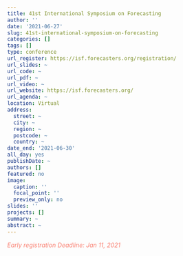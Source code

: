 ```yaml
---
title: 41st International Symposium on Forecasting
author: ''
date: '2021-06-27'
slug: 41st-international-symposium-on-forecasting
categories: []
tags: []
type: conference
url_register: https://isf.forecasters.org/registration/
url_slides: ~
url_code: ~
url_pdf: ~
url_video: ~
url_website: https://isf.forecasters.org/
url_agenda: ~
location: Virtual
address:
  street: ~
  city: ~
  region: ~
  postcode: ~
  country: ~
date_end: '2021-06-30'
all_day: yes
publishDate: ~
authors: []
featured: no
image:
  caption: ''
  focal_point: ''
  preview_only: no
slides: ''
projects: []
summary: ~
abstract: ~
---
```

<span style="color: salmon;">*Early registration Deadline: Jan 11, 2021*</span>

<!--more-->
